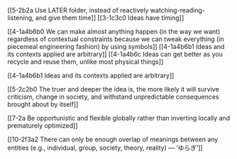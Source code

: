 [[5-2b2a Use LATER folder, instead of reactively watching-reading-listening, and give them time]]
[[3-1c3c0 Ideas have timing]]

[[4-1a4b6b0 We can make almost anything happen (in the way we want) regardless of contextual constraints because we can tweak everything (in piecemeal engineering fashion) by using symbols]]
[[4-1a4b6b1 Ideas and its contexts applied are arbitrary]]
[[4-1a4b6c Ideas can get better as you recycle and reuse them, unlike most physical things]]

[[4-1a4b6b1 Ideas and its contexts applied are arbitrary]]

[[5-2c2b0 The truer and deeper the idea is, the more likely it will survive criticism, change in society, and withstand unpredictable consequences brought about by itself]]

[[7-2a Be opportunistic and flexible globally rather than inverting locally and prematurely optimized]]

[[10-2f3a2 There can only be enough overlap of meanings between any entities (e.g., individual, group, society, theory, reality) — ‘ゆらぎ’]]